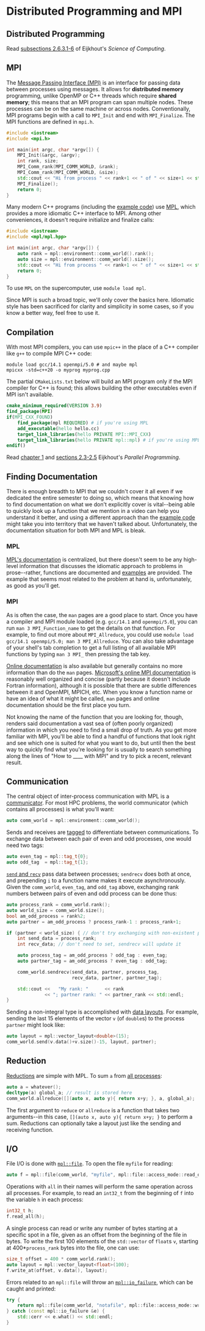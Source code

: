 ---
---

# Distributed Programming and MPI



## Distributed Programming

Read [subsections 2.6.3.1-6](EijkhoutHPCTutorialsVol1.pdf#subsection.2.6.3) of Eijkhout's *Science of Computing*.



## MPI

The [Message Passing Interface (MPI)](https://en.wikipedia.org/wiki/Message_Passing_Interface) is an interface for passing data between processes using messages. It allows for **distributed memory** programming, unlike OpenMP or C++ threads which require **shared memory**; this means that an MPI program can span multiple nodes. These processes can be on the same machine or across nodes. Conventionally, MPI programs begin with a call to `MPI_Init` and end with `MPI_Finalize`. The MPI functions are defined in `mpi.h`.

```c++
#include <iostream>
#include <mpi.h>

int main(int argc, char *argv[]) {
    MPI_Init(&argc, &argv);
    int rank, size;
    MPI_Comm_rank(MPI_COMM_WORLD, &rank);
    MPI_Comm_rank(MPI_COMM_WORLD, &size);
    std::cout << "Hi from process " << rank+1 << " of " << size+1 << std::endl;
    MPI_Finalize();
    return 0;
}
```

Many modern C++ programs (including the [example code](https://github.com/BYUHPC/sci-comp-course-example-cxx/blob/main/src/MountainRangeMPI.hpp)) use [MPL](https://github.com/rabauke/mpl), which provides a more idiomatic C++ interface to MPI. Among other conveniences, it doesn't require initialize and finalize calls:

```c++
#include <iostream>
#include <mpl/mpl.hpp>

int main(int argc, char *argv[]) {
    auto rank = mpl::environment::comm_world().rank();
    auto size = mpl::environment::comm_world().size();
    std::cout << "Hi from process " << rank+1 << " of " << size+1 << std::endl;
    return 0;
}
```

To use `MPL` on the supercomputer, use `module load mpl`.

Since MPI is such a broad topic, we'll only cover the basics here. Idiomatic style has been sacrificed for clarity and simplicity in some cases, so if you know a better way, feel free to use it.

## Compilation

With most MPI compilers, you can use `mpic++` in the place of a C++ compiler like `g++` to compile MPI C++ code:

```shell
module load gcc/14.1 openmpi/5.0 # and maybe mpl
mpicxx -std=c++20 -o myprog myprog.cpp
```

The partial `CMakeLists.txt` below will build an MPI program only if the MPI compiler for C++ is found; this allows building the other executables even if MPI isn't available. 

```cmake
cmake_minimum_required(VERSION 3.9)
find_package(MPI)
if(MPI_CXX_FOUND)
    find_package(mpl REQUIRED) # if you're using MPL
    add_executable(hello hello.cc)
    target_link_libraries(hello PRIVATE MPI::MPI_CXX)
    target_link_libraries(hello PRIVATE mpl::mpl) # if you're using MPL
endif()
```

Read [chapter 1](EijkhoutHPCTutorialsVol2.pdf#chapter.1) and [sections 2.3-2.5](EijkhoutHPCTutorialsVol2.pdf#section.2.3) Eijkhout's *Parallel Programming*.

## Finding Documentation

There is enough breadth to MPI that we couldn't cover it all even if we dedicated the entire semester to doing so, which means that knowing how to find documentation on what we don't explicitly cover is vital--being able to quickly look up a function that we mention in a video can help you understand it better, and using a different approach than the [example code](https://github.com/BYUHPC/sci-comp-course-example-cxx/blob/main/src/MountainRangeMPI.hpp) might take you into territory that we haven't talked about. Unfortunately, the documentation situation for both MPI and MPL is bleak.

### MPL

[MPL's documentation](https://rabauke.github.io/mpl/html/index.html) is centralized, but there doesn't seem to be any high-level information that discusses the idiomatic approach to problems in prose--rather, functions are documented and [examples](https://rabauke.github.io/mpl/html/examples/index.html) are provided. The example that seems most related to the problem at hand is, unfortunately, as good as you'll get.

### MPI

As is often the case, the `man` pages are a good place to start. Once you have a compiler and MPI module loaded (e.g. `gcc/14.1` and `openmpi/5.0`), you can run `man 3 MPI_Function_name` to get the details on that function. For example, to find out more about `MPI_Allreduce`, you could use `module load gcc/14.1 openmpi/5.0; man 3 MPI_Allreduce`. You can also take advantage of your shell's tab completion to get a full listing of all available MPI functions by typing `man 3 MPI_` then pressing the tab key.

[Online documentation](https://www.open-mpi.org/doc/current/) is also available but generally contains no more information than do the `man` pages. [Microsoft's online MPI documentation](https://docs.microsoft.com/en-us/message-passing-interface/mpi-reference) is reasonably well organized and concise (partly because it doesn't include Fortran information), although it is possible that there are subtle differences between it and OpenMPI, MPICH, etc. When you know a function name or have an idea of what it might be called, `man` pages and online documentation should be the first place you turn.

Not knowing the name of the function that you are looking for, though, renders said documentation a vast sea of (often poorly organized) information in which you need to find a small drop of truth. As you get more familiar with MPI, you'll be able to find a handful of functions that look right and see which one is suited for what you want to do, but until then the best way to quickly find what you're looking for is usually to search something along the lines of "How to ____ with MPI" and try to pick a recent, relevant result.

## Communication

The central object of inter-process communication with MPL is a [communicator](https://rabauke.github.io/mpl/html/communicator.html). For most HPC problems, the world communicator (which contains all processes) is what you'll want:

```c++
auto comm_world = mpl::environment::comm_world();
```

Sends and receives are [tagged](https://rabauke.github.io/mpl/html/tags.html) to differentiate between communications. To exchange data between each pair of even and odd processes, one would need two tags:

```c++
auto even_tag = mpl::tag_t{0};
auto odd_tag  = mpl::tag_t{1};
```

[`send` and `recv`](https://rabauke.github.io/mpl/html/communicator.html) pass data between processes; `sendrecv` does both at once, and prepending `i` to a function name makes it execute asynchronously. Given the `comm_world`, `even_tag`, and `odd_tag` above, exchanging rank numbers between pairs of even and odd process can be done thus:

```c++
auto process_rank = comm_world.rank();
auto world_size = comm_world.size();
bool am_odd_process = rank%2;
auto partner = am_odd_process ? process_rank-1 : process_rank+1;

if (partner < world_size) { // don't try exchanging with non-existent process
    int send_data = process_rank;
    int recv_data; // don't need to set, sendrecv will update it

    auto process_tag = am_odd_process ? odd_tag : even_tag;
    auto partner_tag = am_odd_process ? even_tag : odd_tag;

    comm_world.sendrecv(send_data, partner, process_tag,
                        recv_data, partner, partner_tag);

    std::cout <<   "My rank: "      << rank
              << "; partner rank: " << partner_rank << std::endl;
}
```

Sending a non-integral type is accomplished with [data layouts](https://rabauke.github.io/mpl/html/layouts.html). For example, sending the last 15 elements of the vector `v` (of `double`s) to the process `partner` might look like:

```c++
auto layout = mpl::vector_layout<double>(15);
comm_world.send(v.data()+v.size()-15, layout, partner);
```

## Reduction

[Reductions](https://rabauke.github.io/mpl/html/reduction_operations.html) are simple with MPL. To sum `a` from [all processes](https://rabauke.github.io/mpl/html/communicator.html#_CPPv4I00ENK3mpl12communicator9allreduceEv1FR1T):

```c++
auto a = whatever();
decltype(a) global_a; // result is stored here
comm_world.allreduce([](auto x, auto y){ return x+y; }, a, global_a);
```

The first argument to `reduce` or `allreduce` is a function that takes two arguments--in this case, `[](auto x, auto y){ return x+y; }` to perform a sum. Reductions can optionally take a layout just like the sending and receiving function.

## I/O

File I/O is done with [`mpl::file`](https://rabauke.github.io/mpl/html/file.html). To open the file `myfile` for reading:

```c++
auto f = mpl::file(comm_world, "myfile", mpl::file::access_mode::read_only);
```

Operations with `all` in their names will perform the same operation across all processes. For example, to read an `int32_t` from the beginning of `f` into the variable `h` in each process:

```c++
int32_t h;
f.read_all(h);
```

A single process can read or write any number of bytes starting at a specific spot in a file, given as an offset from the beginning of the file in bytes. To write the first 100 elements of the `std::vector` of `float`s `v`, starting at 400*`process_rank` bytes into the file, one can use:

```c++
size_t offset = 400 * comm_world.rank();
auto layout = mpl::vector_layout<float>(100);
f.write_at(offset, v.data(), layout);
```

Errors related to an `mpl::file` will throw an [`mpl::io_failure`](https://rabauke.github.io/mpl/html/file.html#error-handling), which can be caught and printed:

```c++
try {
    return mpl::file(comm_world, "notafile", mpl::file::access_mode::write_only);
} catch (const mpl::io_failure &e) {
    std::cerr << e.what() << std::endl;
}
```